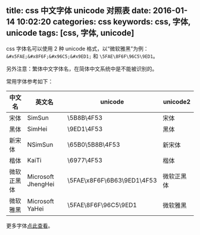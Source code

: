 title: css 中文字体 unicode 对照表
date: 2016-01-14 10:02:20
categories: css
keywords: css, 字体, unicode
tags: [css, 字体, unicode]
---

css 字体名可以使用 2 种 unicode 格式，以“微软雅黑”为例：`&#x5FAE;&#x8F6F;&#x96C5;&#x9ED1;` 和 `\5FAE\8F6F\96C5\9ED1`。

另外注意：繁体中文字体名，在简体中文系统中是不能被识别的。
<!--more-->

常用字体参考如下：

| 中文名 | 英文名 | unicode | unicode2 |
| --- | --- | --- | --- |
| 宋体 |	SimSun | \5B8B\4F53 | &#x5B8B;&#x4F53; |
| 黑体 |	SimHei | \9ED1\4F53 | &#x9ED1;&#x4F53; |
| 新宋体 | NSimSun | \65B0\5B8B\4F53 | &#x65B0;&#x5B8B;&#x4F53; |
| 楷体 |	KaiTi | \6977\4F53 | &#x6977;&#x4F53; |
| 微软正黑体 | Microsoft JhengHei | \5FAE\x8F6F\6B63\9ED1\4F53 | &#x5FAE;&#x8F6F;&#x6B63;&#x9ED1;&#x4F53; |
| 微软雅黑 |	Microsoft YaHei | \5FAE\8F6F\96C5\9ED1 | &#x5FAE;&#x8F6F;&#x96C5;&#x9ED1; |

更多字体[点此查看](http://hotoo.googlecode.com/svn/trunk/labs/css/css-fonts.html)。